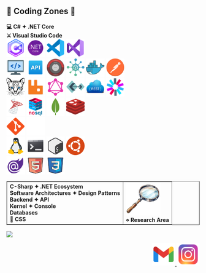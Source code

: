 <h2> 🚧 Coding Zones 🧐 </h2>

<div align="left">
  <b>
    💻 C# ✦ .NET Core <br /> 
    ⚔️ Visual Studio Code
  </b>
</div>

<div align="left">
  <img src="skills/c-sharp.png" alt="c-sharp" width="48" height="48">
  <img src="skills/dotnet.png" alt="dotnet" width="48" height="48">
  <img src="skills/vscode.png" alt="vscode" width="48" height="48">
  <img src="skills/visual-studio.png" alt="visual-studio" width="48" height="48">
  <br />
  <img src="skills/backend.png" alt="backend" width="48" height="48">
  <img src="skills/api.png" alt="api" width="48" height="48">
  <img src="skills/clean-architecture.png" alt="clean-architecture" width="48" height="48">
  <img src="skills/microservices-architecture.png" alt="microservices-architecture" width="48" height="48">
  <img src="skills/docker.png" alt="docker" width="48" height="48">
  <img src="skills/postman.png" alt="postman" width="48" height="48">
  <br />
  <img src="skills/ocelot.png" alt="ocelot" width="48" height="48"> 
  <img src="skills/rabbitmq.png" alt="rabbitmq" width="48" height="48"> 
  <img src="skills/graphql.png" alt="graphql" width="48" height="48">
  <img src="skills/grpc.png" alt="grpc" width="48" height="48">
  <img src="skills/rest.png" alt="rest" width="48" height="48">
  <img src="skills/jwt.png" alt="jwt" width="48" height="48">
  <br />
  <img src="skills/sql-server.png" alt="sql-server" width="48" height="48">
  <img src="skills/nosql.png" alt="nosql" width="48" height="48">
  <img src="skills/mongodb.png" alt="mongodb" width="48" height="48">
  <img src="skills/redis.png" alt="redis" width="48" height="48">
  <br />
  <img src="skills/git.png" alt="git" width="48" height="48">
  <img src="skills/github.png" alt="github" width="48" height="48">
  <br />
  <img src="skills/linux.png" alt="linux" width="48" height="48">
  <img src="skills/terminal.png" alt="terminal" width="48" height="48">
  <img src="skills/bash.png" alt="bash" width="48" height="48">
  <img src="skills/ubuntu.png" alt="ubuntu" width="48" height="48"> 
  <br />
  <img src="skills/blazor.png" alt="blazor" width="48" height="48"> 
  <img src="skills/html.png" alt="html" width="48" height="48"> 
  <img src="skills/css.png" alt="css" width="48" height="48">
</div>

<table border="1">
  <tr>
    <td><b>C-Sharp ✦ .NET Ecosystem <br> Software Architectures ✦ Design Patterns <br> Backend ✦ API <br> Kernel ✦ Console <br> Databases <br> 🌈 CSS</b></td>
    <td><img src="skills/explore.png" alt="explore" width="90" height="85"> <br> <b>⋄ Research Area</b></td>
  </tr>
</table>

<img align="center"
     src="https://github-readme-stats.vercel.app/api/top-langs/?username=fault3r&layout=compact&theme=apprentice&hide_border=true&hide=javascript" />

<div align="right">
  <a href="mailto:hamed.damaavandi@gmail.com">
    <img src="skills/gmail.png" alt="gmail" width="60" height="60" />
  </a>
  <a href="https://www.instagram.com/hamed.damaavandi/">
    <img src="skills/instagram.png" alt="instagram" width="60" height="60" />
  </a>
</div>
